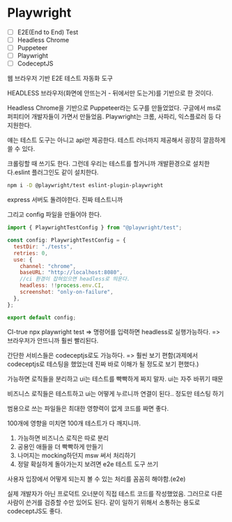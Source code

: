 # Playwright

- [ ] E2E(End to End) Test
- [ ] Headless Chrome
- [ ] Puppeteer
- [ ] Playwright
- [ ] CodeceptJS

웹 브라우저 기반 E2E 테스트 자동화 도구

HEADLESS 브라우저(화면에 안뜨는거 - 뒤에서만 도는거)를 기반으로 한 것이다.

Headless Chrome을 기반으로 Puppeteer라는 도구를 만들었었다. 구글에서 ms로 퍼피티어 개발자들이 가면서 만들었음. Playwright는 크롬, 사파리, 익스플로러 등 다 지원한다.

얘는 테스트 도구는 아니고 api만 제공한다. 테스트 러너까지 제공해서 굉장히 깔끔하게 쓸 수 있다.

크롤링할 때 쓰기도 한다. 그런데 우리는 테스트를 할거니까 개발환경으로 설치한다.eslint 플러그인도 같이 설치한다.

```bash
npm i -D @playwright/test eslint-plugin-playwright
```

express 서버도 돌려야한다. 진짜 테스트니까

그리고 config 파일을 만들어야 한다.

```javascript
import { PlaywrightTestConfig } from "@playwright/test";

const config: PlaywrightTestConfig = {
  testDir: "./tests",
  retries: 0,
  use: {
    channel: "chrome",
    baseURL: "http://localhost:8080",
    //ci 환경이 잡혀있으면 headless로 띄운다.
    headless: !!process.env.CI,
    screenshot: "only-on-failure",
  },
};

export default config;
```

CI-true npx playwright test => 명령어를 입력하면 headless로 실행가능하다. => 브라우저가 안뜨니까 훨씬 빨리된다.

간단한 서비스들은 codeceptjs로도 가능하다. => 훨씬 보기 편함(과제에서 codeceptjs로 테스팅을 했었는데 진짜 바로 이해가 될 정도로 보기 편했다.)

가능하면 로직들을 분리하고 ui는 테스트를 빡빡하게 짜지 말자. ui는 자주 바뀌기 때문

비즈니스 로직들은 테스트하고 ui는 어떻게 누르니까 연결이 된다.. 정도만 테스팅 하기

범용으로 쓰는 파일들은 최대한 영향력이 없게 코드를 짜면 좋다.

100개에 영향을 미치면 100개 테스트가 다 깨지니까.

1. 가능하면 비즈니스 로직은 따로 분리
2. 공용인 애들을 더 빡빡하게 만들기
3. 나머지는 mocking하던지 msw 써서 처리하기
4. 정말 확실하게 돌아가는지 보려면 e2e 테스트 도구 쓰기

사용자 입장에서 어떻게 되는지 볼 수 있는 처리를 꼼꼼히 해야함.(e2e)

실제 개발자가 아닌 프로덕트 오너분이 직접 테스트 코드를 작성했었음. 그러므로 다른 사람이 쓴거를 검증할 수만 있어도 된다. 같이 일하기 위해서 소통하는 용도로 codeceptJS도 좋다.
